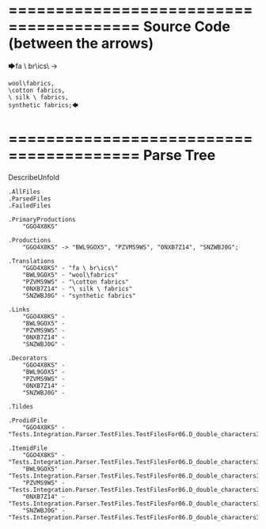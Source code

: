 ========================================
Source Code (between the arrows)
========================================

🡆fa \ br\ics\ ->

    wool\fabrics,
    \cotton fabrics,
    \ silk \ fabrics,
    synthetic fabrics;🡄

========================================
Parse Tree
========================================
DescribeUnfold

    .AllFiles
    .ParsedFiles
    .FailedFiles

    .PrimaryProductions
        "GGO4X8KS" 

    .Productions
        "GGO4X8KS" -> "BWL9GOX5", "PZVMS9WS", "0NXB7Z14", "SNZWBJ0G";

    .Translations
        "GGO4X8KS" - "fa \ br\ics\"
        "BWL9GOX5" - "wool\fabrics"
        "PZVMS9WS" - "\cotton fabrics"
        "0NXB7Z14" - "\ silk \ fabrics"
        "SNZWBJ0G" - "synthetic fabrics"

    .Links
        "GGO4X8KS" - 
        "BWL9GOX5" - 
        "PZVMS9WS" - 
        "0NXB7Z14" - 
        "SNZWBJ0G" - 

    .Decorators
        "GGO4X8KS" - 
        "BWL9GOX5" - 
        "PZVMS9WS" - 
        "0NXB7Z14" - 
        "SNZWBJ0G" - 

    .Tildes

    .ProdidFile
        "GGO4X8KS" - "Tests.Integration.Parser.TestFiles.TestFilesFor06.D_double_characters3.ds"

    .ItemidFile
        "GGO4X8KS" - "Tests.Integration.Parser.TestFiles.TestFilesFor06.D_double_characters3.ds"
        "BWL9GOX5" - "Tests.Integration.Parser.TestFiles.TestFilesFor06.D_double_characters3.ds"
        "PZVMS9WS" - "Tests.Integration.Parser.TestFiles.TestFilesFor06.D_double_characters3.ds"
        "0NXB7Z14" - "Tests.Integration.Parser.TestFiles.TestFilesFor06.D_double_characters3.ds"
        "SNZWBJ0G" - "Tests.Integration.Parser.TestFiles.TestFilesFor06.D_double_characters3.ds"

